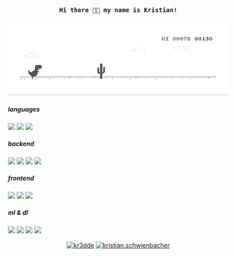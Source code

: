 <h4 align="center"><samp> Hi there 👋🏾  my name is Kristian! </samp></h4>

![image](https://github.com/kredde/kredde/blob/master/dino.gif)

<h5>languages</h5>

![](https://img.shields.io/badge/JavaScript-fcdc00)
![](https://img.shields.io/badge/TypeScript-3178c6)
![](https://img.shields.io/badge/Python-2b5b84) 

<h5>backend</h5>

![](https://img.shields.io/badge/NestJS-ea2845) 
![](https://img.shields.io/badge/FastAPI-009485) 
![](https://img.shields.io/badge/PostgreSQL-336791) 
![](https://img.shields.io/badge/MySQL-f29221) 

<h5>frontend</h5>

![](https://img.shields.io/badge/React-61dafb)
![](https://img.shields.io/badge/Next.js-black)
![](https://img.shields.io/badge/Ember-e95223)

<h5>ml & dl</h5>

![](https://img.shields.io/badge/PyTorch-ee4c2c) ![](https://img.shields.io/badge/Tensorflow-ff6f00)
![](https://img.shields.io/badge/Pandas-30799C)
![](https://img.shields.io/badge/ScikitLearn-30799C)

<p align="center">
<a href="https://twitter.com/kr3dde" target="blank"><img align="center" src="https://img.shields.io/badge/Twitter-1DA1F2?style=for-the-badge&logo=twitter&logoColor=white" alt="kr3dde" height="28" width="111" /></a>
<a href="https://linkedin.com/in/kristian-schwienbacher" target="blank"><img align="center" src="https://img.shields.io/badge/LinkedIn-0077B5?style=for-the-badge&logo=linkedin&logoColor=white" alt="kristian.schwienbacher" height="28" width="111" /></a>
</p>
